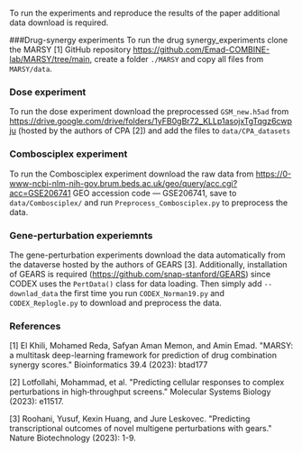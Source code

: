 To run the experiments and reproduce the results of the paper additional data download is required.

###Drug-synergy experiments
To run the drug synergy_experiments clone the MARSY [1] GitHub repository https://github.com/Emad-COMBINE-lab/MARSY/tree/main, create a folder `./MARSY` and copy all files from `MARSY/data`.

### Dose experiment
To run the dose experiment download the preprocessed `GSM_new.h5ad` from 
https://drive.google.com/drive/folders/1yFB0gBr72_KLLp1asojxTgTqgz6cwpju (hosted by the authors of CPA [2]) and add the files to `data/CPA_datasets`

### Combosciplex experiment
To run the Combosciplex experiment download the raw data from https://0-www-ncbi-nlm-nih-gov.brum.beds.ac.uk/geo/query/acc.cgi?acc=GSE206741  GEO accession code — GSE206741, save to `data/Combosciplex/`
and run `Preprocess_Combosciplex.py` to preprocess the data.


### Gene-perturbation experiemnts
The gene-perturbation experiments download the data automatically from the dataverse hosted by the authors of GEARS [3].
Additionally, installation of GEARS is required (https://github.com/snap-stanford/GEARS) since CODEX uses the 
`PertData()` class for data loading. Then simply add `--downlad_data` the first time you run `CODEX_Norman19.py` and `CODEX_Replogle.py` to download and preprocess the data.


### References
[1] El Khili, Mohamed Reda, Safyan Aman Memon, and Amin Emad. "MARSY: a multitask deep-learning framework for prediction of drug combination synergy scores." Bioinformatics 39.4 (2023): btad177

[2] Lotfollahi, Mohammad, et al. "Predicting cellular responses to complex perturbations in high‐throughput screens." Molecular Systems Biology (2023): e11517.

[3] Roohani, Yusuf, Kexin Huang, and Jure Leskovec. "Predicting transcriptional outcomes of novel multigene perturbations with gears." Nature Biotechnology (2023): 1-9.


